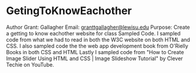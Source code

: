 # GetingToKnowEachother
Author Grant: Gallagher
Email: granttgallagher@lewisu.edu
Purpose: Create a getting to know eachother website for class
Sampled Code. I sampled code from what we had to read in both the W3C website on both HTML and CSS. 
I also sampled code the the web app development book from O'Rielly Books in both CSS and HTML
Lastly I sampled code from "How to Create Image Slider Using HTML and CSS | Image Slideshow Tutorial" by Clever Techie on YouTube.
